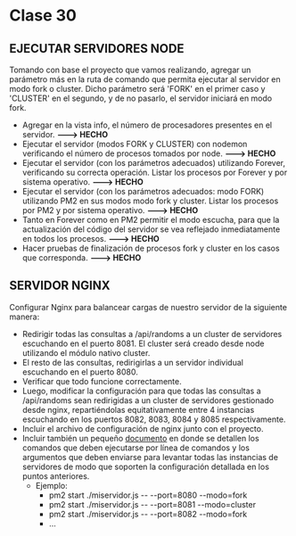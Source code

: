 # Clase 30
## EJECUTAR SERVIDORES NODE
Tomando con base el proyecto que vamos realizando, agregar un parámetro más en la ruta de comando que permita ejecutar al servidor en modo fork o cluster. Dicho parámetro será 'FORK' en el primer caso y 'CLUSTER' en el segundo, y de no pasarlo, el servidor iniciará en modo fork.
- Agregar en la vista info, el número de procesadores presentes en el servidor. __---> HECHO__
- Ejecutar el servidor (modos FORK y CLUSTER) con nodemon verificando el número de procesos tomados por node. __---> HECHO__
- Ejecutar el servidor (con los parámetros adecuados) utilizando Forever, verificando su correcta operación. Listar los procesos por Forever y por sistema operativo. __---> HECHO__
- Ejecutar el servidor (con los parámetros adecuados: modo FORK) utilizando PM2 en sus modos modo fork y cluster. Listar los procesos por PM2 y por sistema operativo. __---> HECHO__
- Tanto en Forever como en PM2 permitir el modo escucha, para que la actualización del código del servidor se vea reflejado inmediatamente en todos los procesos. __---> HECHO__
- Hacer pruebas de finalización de procesos fork y cluster en los casos que corresponda. __---> HECHO__
## SERVIDOR NGINX
Configurar Nginx para balancear cargas de nuestro servidor de la siguiente manera:
- Redirigir todas las consultas a /api/randoms a un cluster de servidores escuchando en el puerto 8081. El cluster será creado desde node utilizando el módulo nativo cluster.
- El resto de las consultas, redirigirlas a un servidor individual escuchando en el puerto 8080.
- Verificar que todo funcione correctamente.
- Luego, modificar la configuración para que todas las consultas a /api/randoms sean redirigidas a un cluster de servidores gestionado desde nginx, repartiéndolas equitativamente entre 4 instancias escuchando en los puertos 8082, 8083, 8084 y 8085 respectivamente.
- Incluir el archivo de configuración de nginx junto con el proyecto.
- Incluir también un pequeño [documento](https://github.com/MRCSSS/CH-Clase30-Servidor_NGINX/blob/main/Clase30-Ejecutar_servidores_node.txt) en donde se detallen los comandos que deben ejecutarse por línea de comandos y los argumentos que deben enviarse para levantar todas las instancias de servidores de modo que soporten la configuración detallada en los puntos anteriores.
    - Ejemplo: 
        - pm2 start ./miservidor.js -- --port=8080 --modo=fork
        - pm2 start ./miservidor.js -- --port=8081 --modo=cluster
        - pm2 start ./miservidor.js -- --port=8082 --modo=fork
        - ...


